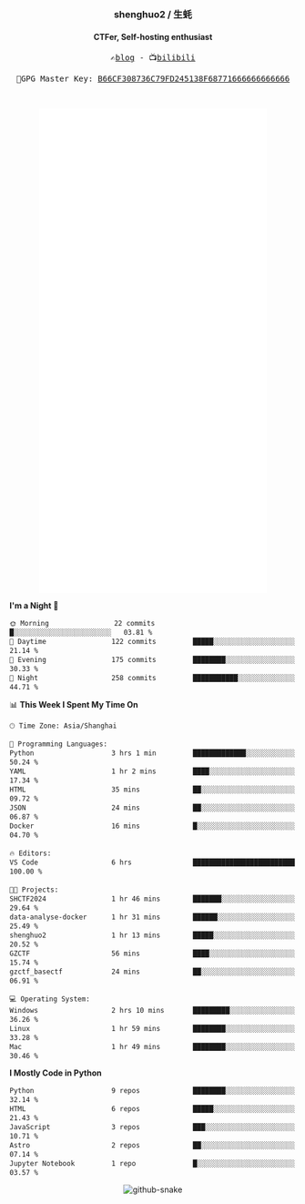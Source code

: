 <h3 align="center"> shenghuo2 / 生蚝 </h3>
<h4 align="center" >CTFer, Self-hosting enthusiast</h3>


<p align="center">
  <samp>
    ✍️<a href="https://blog.shenghuo2.top/">blog</a> -
    📺<a href="https://space.bilibili.com/85894935">bilibili</a>
  </samp>
</p>
<p align="center">
  <samp>
     🔐GPG Master Key: <a align="center" href="https://github.com/shenghuo2.gpg">B66CF308736C79FD245138F68771666666666666</a>
  </samp>
</p>
<br>
<p align="center">
  <a href="https://github.com/shenghuo2">
    <img width="400" align="top" src="https://github.com/shenghuo2/shenghuo2/blob/main/metrics.left.svg" />
  </a>
  <a href="https://github.com/shenghuo2">
    <img width="400" align="top" src="https://github.com/shenghuo2/shenghuo2/blob/main/metrics.right.svg" />
  </a>
</p>


<!--START_SECTION:waka-->
**I'm a Night 🦉** 

```text
🌞 Morning                22 commits          █░░░░░░░░░░░░░░░░░░░░░░░░   03.81 % 
🌆 Daytime                122 commits         █████░░░░░░░░░░░░░░░░░░░░   21.14 % 
🌃 Evening                175 commits         ████████░░░░░░░░░░░░░░░░░   30.33 % 
🌙 Night                  258 commits         ███████████░░░░░░░░░░░░░░   44.71 % 
```


📊 **This Week I Spent My Time On** 

```text
🕑︎ Time Zone: Asia/Shanghai

💬 Programming Languages: 
Python                   3 hrs 1 min         █████████████░░░░░░░░░░░░   50.24 % 
YAML                     1 hr 2 mins         ████░░░░░░░░░░░░░░░░░░░░░   17.34 % 
HTML                     35 mins             ██░░░░░░░░░░░░░░░░░░░░░░░   09.72 % 
JSON                     24 mins             ██░░░░░░░░░░░░░░░░░░░░░░░   06.87 % 
Docker                   16 mins             █░░░░░░░░░░░░░░░░░░░░░░░░   04.70 % 

🔥 Editors: 
VS Code                  6 hrs               █████████████████████████   100.00 % 

🐱‍💻 Projects: 
SHCTF2024                1 hr 46 mins        ███████░░░░░░░░░░░░░░░░░░   29.64 % 
data-analyse-docker      1 hr 31 mins        ██████░░░░░░░░░░░░░░░░░░░   25.49 % 
shenghuo2                1 hr 13 mins        █████░░░░░░░░░░░░░░░░░░░░   20.52 % 
GZCTF                    56 mins             ████░░░░░░░░░░░░░░░░░░░░░   15.74 % 
gzctf_basectf            24 mins             ██░░░░░░░░░░░░░░░░░░░░░░░   06.91 % 

💻 Operating System: 
Windows                  2 hrs 10 mins       █████████░░░░░░░░░░░░░░░░   36.26 % 
Linux                    1 hr 59 mins        ████████░░░░░░░░░░░░░░░░░   33.28 % 
Mac                      1 hr 49 mins        ████████░░░░░░░░░░░░░░░░░   30.46 % 
```

**I Mostly Code in Python** 

```text
Python                   9 repos             ████████░░░░░░░░░░░░░░░░░   32.14 % 
HTML                     6 repos             █████░░░░░░░░░░░░░░░░░░░░   21.43 % 
JavaScript               3 repos             ███░░░░░░░░░░░░░░░░░░░░░░   10.71 % 
Astro                    2 repos             ██░░░░░░░░░░░░░░░░░░░░░░░   07.14 % 
Jupyter Notebook         1 repo              █░░░░░░░░░░░░░░░░░░░░░░░░   03.57 % 
```




<!--END_SECTION:waka-->


<div align="center">
  <picture>
    <source media="(prefers-color-scheme: dark)" srcset="https://gist.githubusercontent.com/shenghuo2/bfce20b14ab0484cef03bae6e60e0b3a/raw/github-snake-dark.svg" />
    <source media="(prefers-color-scheme: light)" srcset="https://gist.githubusercontent.com/shenghuo2/bfce20b14ab0484cef03bae6e60e0b3a/raw/github-snake.svg" />
    <img alt="github-snake" src="https://gist.githubusercontent.com/shenghuo2/bfce20b14ab0484cef03bae6e60e0b3a/raw/github-snake.svg" />
  </picture>
</div>

<!--
**shenghuo2/shenghuo2** is a ✨ _special_ ✨ repository because its `README.md` (this file) appears on your GitHub profile.

Here are some ideas to get you started:

- 🔭 I’m currently working on ...
- 🌱 I’m currently learning ...
- 👯 I’m looking to collaborate on ...
- 🤔 I’m looking for help with ...
- 💬 Ask me about ...
- 📫 How to reach me: ...
- 😄 Pronouns: ...
- ⚡ Fun fact: ...
-->
